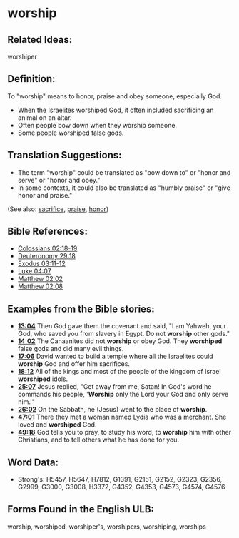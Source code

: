 # worship
## Related Ideas:

worshiper

## Definition:

To "worship" means to honor, praise and obey someone, especially God.

* When the Israelites worshiped God, it often included sacrificing an animal on an altar.
* Often people bow down when they worship someone.
* Some people worshiped false gods.

## Translation Suggestions:

* The term "worship" could be translated as "bow down to" or "honor and serve" or "honor and obey."
* In some contexts, it could also be translated as "humbly praise" or "give honor and praise."

(See also: [sacrifice](../other/sacrifice.md), [praise](../other/praise.md), [honor](../kt/honor.md))

## Bible References:

* [Colossians 02:18-19](rc://en/tn/help/col/02/18)
* [Deuteronomy 29:18](rc://en/tn/help/deu/29/18)
* [Exodus 03:11-12](rc://en/tn/help/exo/03/11)
* [Luke 04:07](rc://en/tn/help/luk/04/07)
* [Matthew 02:02](rc://en/tn/help/mat/02/02)
* [Matthew 02:08](rc://en/tn/help/mat/02/08)

## Examples from the Bible stories:

* __[13:04](rc://en/tn/help/obs/13/04)__ Then God gave them the covenant and said, "I am Yahweh, your God, who saved you from slavery in Egypt. Do not __worship__ other gods."
* __[14:02](rc://en/tn/help/obs/14/02)__ The Canaanites did not __worship__ or obey God. They __worshiped__ false gods and did many evil things.
* __[17:06](rc://en/tn/help/obs/17/06)__ David wanted to build a temple where all the Israelites could __worship__ God and offer him sacrifices.
* __[18:12](rc://en/tn/help/obs/18/12)__ All of the kings and most of the people of the kingdom of Israel __worshiped__ idols.
* __[25:07](rc://en/tn/help/obs/25/07)__ Jesus replied, "Get away from me, Satan! In God's word he commands his people, '__Worship__ only the Lord your God and only serve him.'"
* __[26:02](rc://en/tn/help/obs/26/02)__ On the Sabbath, he (Jesus) went to the place of __worship__.
* __[47:01](rc://en/tn/help/obs/47/01)__ There they met a woman named Lydia who was a merchant. She loved and __worshiped__ God.
* __[49:18](rc://en/tn/help/obs/49/18)__ God tells you to pray, to study his word, to __worship__ him with other Christians, and to tell others what he has done for you.

## Word Data:

* Strong's: H5457, H5647, H7812, G1391, G2151, G2152, G2323, G2356, G2999, G3000, G3008, H3372, G4352, G4353, G4573, G4574, G4576

## Forms Found in the English ULB:

worship, worshiped, worshiper's, worshipers, worshiping, worships


